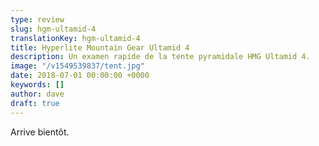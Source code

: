```yaml
---
type: review
slug: hgm-ultamid-4
translationKey: hgm-ultamid-4
title: Hyperlite Mountain Gear Ultamid 4
description: Un examen rapide de la tente pyramidale HMG Ultamid 4.
image: "/v1549539837/tent.jpg"
date: 2018-07-01 00:00:00 +0000
keywords: []
author: dave
draft: true
---
```

Arrive bientôt.